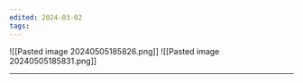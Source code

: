 ```yaml
---
edited: 2024-03-02
tags:
---
```

![[Pasted image 20240505185826.png]]
![[Pasted image 20240505185831.png]]


---
